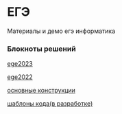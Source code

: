 # ЕГЭ

Материалы и демо егэ информатика

### Блокноты решений
[ege2023](https://github.com/lyctpu/ege/blob/main/2023demo/ege2023.ipynb)

[ege2022](https://github.com/lyctpu/ege/blob/main/2022demo/ege2022.ipynb)

[основные конструкции](https://deepnote.com/@lyctpu/ege-b9a3f885-0118-491c-8ce3-80eabda91810)

[шаблоны кода(в разработке)]()
